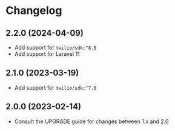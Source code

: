 # Changelog

## 2.2.0 (2024-04-09)

- Add support for `twilio/sdk:^8.0`
- Add support for Laravel 11

## 2.1.0 (2023-03-19)

- Add support for `twilio/sdk:^7.0`

## 2.0.0 (2023-02-14)

- Consult the UPGRADE guide for changes between 1.x and 2.0
